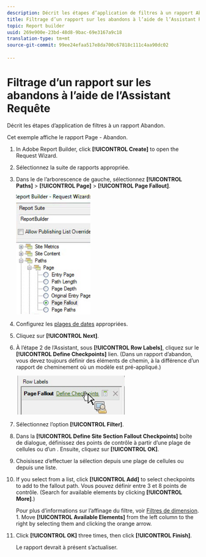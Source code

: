 ```yaml
---
description: Décrit les étapes d’application de filtres à un rapport Abandon.
title: Filtrage d’un rapport sur les abandons à l’aide de l’Assistant Requête
topic: Report builder
uuid: 269e900e-23bd-48d8-9bac-69e3167a9c18
translation-type: tm+mt
source-git-commit: 99ee24efaa517e8da700c67818c111c4aa90dc02

---
```



# Filtrage d’un rapport sur les abandons à l’aide de l’Assistant Requête

Décrit les étapes d’application de filtres à un rapport Abandon.

Cet exemple affiche le rapport Page - Abandon.

1. In Adobe Report Builder, click **[!UICONTROL Create]** to open the Request Wizard.
1. Sélectionnez la suite de rapports appropriée.
1. Dans le de l’arborescence de gauche, sélectionnez **[!UICONTROL Paths]** > **[!UICONTROL Page]** > **[!UICONTROL Page Fallout]**.

   ![](assets/page_fallout.png)

1. Configurez les [plages de dates](/help/analyze/report-builder/data-requests/configuring-report-dates/custom-calendar.md) appropriées.
1. Cliquez sur **[!UICONTROL Next]**.
1. À l’étape 2 de l’Assistant, sous **[!UICONTROL Row Labels]**, cliquez sur le **[!UICONTROL Define Checkpoints]** lien. (Dans un rapport d’abandon, vous devez toujours définir des éléments de chemin, à la différence d’un rapport de cheminement où un modèle est pré-appliqué.)

   ![](assets/define_checkpoints.png)

1. Sélectionnez l’option **[!UICONTROL Filter]**.

1. Dans la **[!UICONTROL Define Site Section Fallout Checkpoints]** boîte de dialogue, définissez des points de contrôle à partir d’une plage de cellules ou d’un . Ensuite, cliquez sur **[!UICONTROL OK]**.
1. Choisissez d’effectuer la sélection depuis une plage de cellules ou depuis une liste.
1. If you select from a list, click **[!UICONTROL Add]** to select checkpoints to add to the fallout path. Vous pouvez définir entre 3 et 8 points de contrôle. (Search for available elements by clicking **[!UICONTROL More]**.)

   Pour plus d’informations sur l’affinage du filtre, voir [Filtres de dimension](/help/analyze/report-builder/layout/c-filter-dimensions/filter-dimensions.md). 1. Move **[!UICONTROL Available Elements]** from the left column to the right by selecting them and clicking the orange arrow.
1. Click **[!UICONTROL OK]** three times, then click **[!UICONTROL Finish]**.

   Le rapport devrait à présent s’actualiser.
